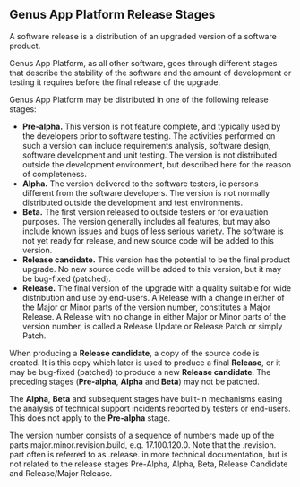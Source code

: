 ## Genus App Platform Release Stages

A software release is a distribution of an upgraded version of a software product.

Genus App Platform, as all other software, goes through different stages that describe the stability of the software and the amount of development or testing it requires before the final release of the upgrade.

Genus App Platform may be distributed in one of the following release stages:

*   **Pre-alpha.** This version is not feature complete, and typically used by the developers prior to software testing. The activities performed on such a version can include requirements analysis, software design, software development and unit testing. The version is not distributed outside the development environment, but described here for the reason of completeness.
*   **Alpha.** The version delivered to the software testers, ie persons different from the software developers. The version is not normally distributed outside the development and test environments.
*   **Beta.** The first version released to outside testers or for evaluation purposes. The version generally includes all features, but may also include known issues and bugs of less serious variety. The software is not yet ready for release, and new source code will be added to this version.
*   **Release candidate.** This version has the potential to be the final product upgrade. No new source code will be added to this version, but it may be bug-fixed (patched).
*   **Release.** The final version of the upgrade with a quality suitable for wide distribution and use by end-users. A Release with a change in either of the Major or Minor parts of the version number, constitutes a Major Release. A Release with no change in either Major or Minor parts of the version number, is called a Release Update or Release Patch or simply Patch.

When producing a **Release candidate**, a copy of the source code is created. It is this copy which later is used to produce a final **Release**, or it may be bug-fixed (patched) to produce a new **Release candidate**. The preceding stages (**Pre-alpha**, **Alpha** and **Beta**) may not be patched.

The **Alpha**, **Beta** and subsequent stages have built-in mechanisms easing the analysis of technical support incidents reported by testers or end-users. This does not apply to the **Pre-alpha** stage.

The version number consists of a sequence of numbers made up of the parts major.minor.revision.build, e.g. 17.100.120.0\. Note that the .revision. part often is referred to as .release. in more technical documentation, but is not related to the release stages Pre-Alpha, Alpha, Beta, Release Candidate and Release/Major Release.
